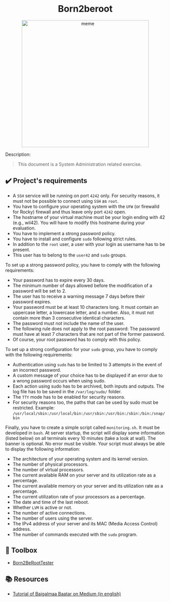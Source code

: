 <div align="center">

<h1>Born2beroot</h1>

<a href="https://imgflip.com/i/805z33"><img src="https://i.imgflip.com/805z33.jpg" width="400px" title="meme"/></a>

</div>

<p>Description:</p>

> This document is a System Administration related exercise.

<h2>✔️ Project's requirements</h2>

- A `SSH` service will be running on port `4242` only. For security reasons, it must not be
possible to connect using `SSH` as `root`.
- You have to configure your operating system with the `UFW` (or firewalld for Rocky)
firewall and thus leave only port `4242` open.
- The hostname of your virtual machine must be your login ending with 42 (e.g.,
wil42). You will have to modify this hostname during your evaluation.
- You have to implement a strong password policy.
- You have to install and configure `sudo` following strict rules.
- In addition to the `root` user, a user with your login as username has to be present.
- This user has to belong to the `user42` and `sudo` groups.

To set up a strong password policy, you have to comply with the following requirements:

- Your password has to expire every 30 days.
- The minimum number of days allowed before the modification of a password will
be set to 2.
- The user has to receive a warning message 7 days before their password expires.
- Your password must be at least 10 characters long. It must contain an uppercase
letter, a lowercase letter, and a number. Also, it must not contain more than 3
consecutive identical characters.
- The password must not include the name of the user.
- The following rule does not apply to the root password: The password must have
at least 7 characters that are not part of the former password.
- Of course, your root password has to comply with this policy.

To set up a strong configuration for your `sudo` group, you have to comply with the
following requirements:

- Authentication using `sudo` has to be limited to 3 attempts in the event of an incorrect password.
- A custom message of your choice has to be displayed if an error due to a wrong
password occurs when using sudo.
- Each action using sudo has to be archived, both inputs and outputs. The log file
has to be saved in the `/var/log/sudo/` folder.
- The `TTY` mode has to be enabled for security reasons.
- For security reasons too, the paths that can be used by sudo must be restricted. Example: `/usr/local/sbin:/usr/local/bin:/usr/sbin:/usr/bin:/sbin:/bin:/snap/bin`

Finally, you have to create a simple script called `monitoring.sh`. It must be developed in `bash`. At server startup, the script will display some information (listed below) on all terminals every 10 minutes (take a look at wall). The banner is optional. No error must be visible. Your script must always be able to display the following information:

- The architecture of your operating system and its kernel version.
- The number of physical processors.
- The number of virtual processors.
- The current available RAM on your server and its utilization rate as a percentage.
- The current available memory on your server and its utilization rate as a percentage.
- The current utilization rate of your processors as a percentage.
- The date and time of the last reboot.
- Whether `LVM` is active or not.
- The number of active connections.
- The number of users using the server.
- The IPv4 address of your server and its MAC (Media Access Control) address.
- The number of commands executed with the `sudo` program.

<h2>🧰 Toolbox</h2>

- [Born2BeRootTester](https://github.com/Pixailz/Born2BeRootTester)

<h2>📚 Resources</h2>

- [Tutorial of Baigalmaa Baatar on Medium (in english)](https://baigal.medium.com/born2beroot-e6e26dfb50ac)
